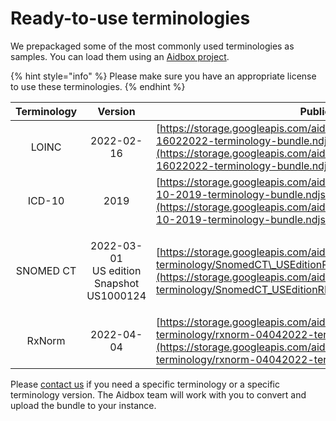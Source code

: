 # Ready-to-use terminologies

We prepackaged some of the most commonly used terminologies as samples. You can load them using an [Aidbox project](../../../deprecated/deprecated/zen-related/fhir-terminology-repository/import-using-an-aidbox-project.md).

{% hint style="info" %}
Please make sure you have an appropriate license to use these terminologies.
{% endhint %}

| Terminology |                        Version                        | Public URL                                                                                                                                                                                                                       |
| :---------: | :---------------------------------------------------: | -------------------------------------------------------------------------------------------------------------------------------------------------------------------------------------------------------------------------------- |
|    LOINC    |                       2022-02-16                      | [https://storage.googleapis.com/aidbox-public/fhir-terminology/loinc-16022022-terminology-bundle.ndjson.gz](https://storage.googleapis.com/aidbox-public/fhir-terminology/loinc-16022022-terminology-bundle.ndjson.gz)           |
|    ICD-10   |                          2019                         | [https://storage.googleapis.com/aidbox-public/fhir-terminology/icd-10-2019-terminology-bundle.ndjson.gz.zip](https://storage.googleapis.com/aidbox-public/fhir-terminology/icd-10-2019-terminology-bundle.ndjson.gz.zip)         |
|  SNOMED CT  | <p>2022-03-01<br>US edition<br>Snapshot US1000124</p> | [https://storage.googleapis.com/aidbox-public/fhir-terminology/SnomedCT\_USEditionRF2\_PRODUCTION\_20220301.zip](https://storage.googleapis.com/aidbox-public/fhir-terminology/SnomedCT_USEditionRF2_PRODUCTION_20220301.zip)    |
|    RxNorm   |                       2022-04-04                      | [https://storage.googleapis.com/aidbox-public/fhir-terminology/rxnorm-04042022-terminology-bundle.ndjson.gz.zip](https://storage.googleapis.com/aidbox-public/fhir-terminology/rxnorm-04042022-terminology-bundle.ndjson.gz.zip) |

Please [contact us](../../../contact-us.md) if you need a specific terminology or a specific terminology version. The Aidbox team will work with you to convert and upload the bundle to your instance.
